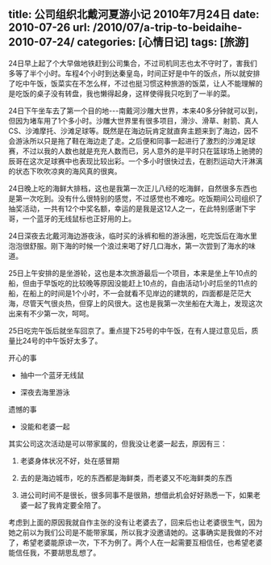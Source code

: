title:  公司组织北戴河夏游小记 2010年7月24日
date:  2010-07-26
url:  /2010/07/a-trip-to-beidaihe-2010-07-24/
categories: [心情日记]
tags: [旅游]
---

24日早上起了个大早做地铁赶到公司集合，不过司机同志也太不守时了，害我们多等了半个小时。车程4个小时到达秦皇岛，时间正好是中午的饭点，所以就安排了吃中午饭，饭菜实在不怎么样，不过也挺习惯这种旅游的饭菜，让人不能理解的是吃饭的桌子没有转盘，我也懒得起身，这样使得我只吃到了一半的菜。

<!--more-->
24日下午坐车去了第一个目的地---南戴河沙雕大世界，本来40多分钟就可以到，但因为堵车用了1个多小时。沙雕大世界里有很多项目，滑沙、滑草、射箭、真人CS、沙滩摩托、沙滩足球等。既然是在海边玩肯定就直奔主题来到了海边，因不会游泳所以只是拖了鞋在海边走了走。之后便和同事一起进行了激烈的沙滩足球赛，不过以我的人数也就是充充人数而已，另人意外的是平时只在篮球场上驰骋的辰哥在这次足球赛中也表现比较出彩。一个多小时很快过去，在剧烈运动大汗淋漓的状态下吹吹凉爽的海风真的很爽。

24日晚上吃的海鲜大排档，这也是我第一次正儿八经的吃海鲜，自然很多东西也是第一次吃到。没有什么很特别的感觉，不过感觉也不难吃。吃饭期间公司组织了抽奖活动，一共有12个中奖名额，幸运的是我是这12人之一，在此特别感谢下宇哥，一个蓝牙的无线鼠标也正好用的上。

24日深夜去北戴河海边游夜泳，临时买的泳裤和租的游泳圈，吃完饭后在海水里泡泡很舒服。刚下海的时候一个浪过来喝了好几口海水，第一次尝到了海水的味道。

25日上午安排的是坐游轮，这也是本次旅游最后一个项目，本来是坐上午10点的船，但由于早饭吃的比较晚等原因没能赶上10点的，自由活动1小时后坐的11点的船，在船上的时间是1个小时，不一会就看不见岸边的建筑的，四面都是茫茫大海，尽管天气很炎热，但穿上的风很大。这也是我第一次坐船在大海上，发现这次出来有不少第一次，呵呵。

25日吃完午饭后就坐车回京了。重点提下25号的中午饭，在有人提过意见后，质量比24号的中午饭好太多了。

开心的事

*   抽中一个蓝牙无线鼠

*   深夜去海里游泳

遗憾的事

*   没能和老婆一起

其实公司这次活动是可以带家属的，但我没让老婆一起去，原因有三：

1.  老婆身体状况不好，处在感冒期

2.  去的是海边城市，吃的东西都是海鲜类，而老婆又不吃海鲜类的东西

3.  进公司时间不是很长，很多同事不是很熟，想借此机会好好熟悉一下，如果老婆一起了我肯定要全陪了。

考虑到上面的原因我就自作主张的没有让老婆去了，回来后也让老婆很生气，因为她之前以为我们公司是不能带家属，所以我才没邀请她的。这事确实是我做的不对了，希望老婆能原谅一次，下不为例了。两个人在一起需要互相信任，也希望老婆能信任我，不要胡思乱想了。



